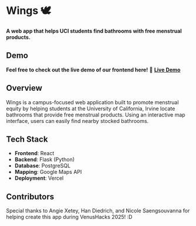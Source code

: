 # Wings 🕊️  
**A web app that helps UCI students find bathrooms with free menstrual products.**

## Demo  
**Feel free to check out the live demo of our frontend here!**
🚀 **[Live Demo](https://wings-flame.vercel.app/)**  

## Overview
Wings is a campus-focused web application built to promote menstrual equity by helping students at the University of California, Irvine locate bathrooms that provide free menstrual products. Using an interactive map interface, users can easily find nearby stocked bathrooms.


## Tech Stack
- **Frontend**: React  
- **Backend**: Flask (Python)  
- **Database**: PostgreSQL  
- **Mapping**: Google Maps API  
- **Deployment**: Vercel

## Contributors
Special thanks to Angie Xetey, Han Diedrich, and Nicole Saengsouvanna for helping create this app during VenusHacks 2025! :D
